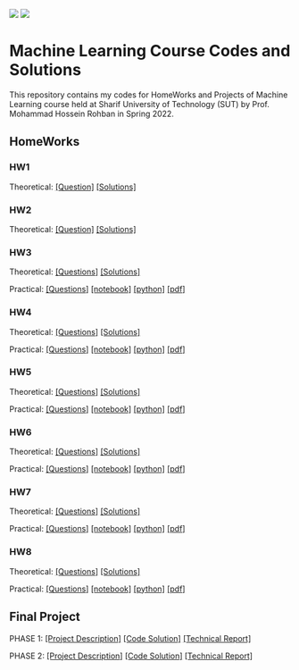 ![](https://img.shields.io/github/license/PouyaKhn/ML-Projects-HWs)
![](https://img.shields.io/github/repo-size/PouyaKhn/ML-Projects-HWs)

# Machine Learning Course Codes and Solutions
This repository contains my codes for HomeWorks and Projects of Machine Learning course held at Sharif University of Technology (SUT) by Prof. Mohammad Hossein Rohban in Spring 2022.
 
## HomeWorks

### HW1

Theoretical: [[Question]](HW1/HW1_Questions.pdf) [[Solutions]](HW1/HW1_Solutions.pdf) 

### HW2

Theoretical: [[Question]](HW2/HW2_Questions.pdf) [[Solutions]](HW2/HW2_Solutions.pdf) 

### HW3

Theoretical: [[Questions]](HW3/HW3_Questions.pdf) [[Solutions]](HW3/Theoretical/HW3_99210283.pdf)

Practical: [[Questions]](HW3/HW3_Questions.pdf) [[notebook]](HW3/Practical/HW3_Practical_Questions_Codes.ipynb) [[python]](HW3/Practical/HW3_Practical_Questions_Codes.py) [[pdf]](HW3/Practical/HW3_Practical_Questions_Codes.pdf)

### HW4

Theoretical: [[Questions]](HW4/HW4_Questions.pdf) [[Solutions]](HW4/Theoretical/HW4_99210283.pdf)

Practical: [[Questions]](HW4/HW4_Questions.pdf) [[notebook]](HW4/Practical/HW4_Practical_Questions_Codes.ipynb) [[python]](HW4/Practical/HW4_Practical_Questions_Codes.py) [[pdf]](HW4/Practical/HW4_Practical_Questions_Codes.pdf)

### HW5

Theoretical: [[Questions]](HW5/HW5_Questions.pdf) [[Solutions]](HW5/Theoretical/HW5_99210283.pdf)

Practical: [[Questions]](HW5/HW5_Questions.pdf) [[notebook]](HW5/Practical/Q5_Practical_Questions_Codes.ipynb) [[python]](HW5/Practical/Q5_Practical_Questions_Codes.py) [[pdf]](HW5/Practical/Q5_Practical_Questions_Codes.pdf)

### HW6

Theoretical: [[Questions]](HW6/HW6_Questions.pdf) [[Solutions]](HW6/Theoretical/HW6_99210283.pdf)

Practical: [[Questions]](HW6/HW6_Questions.pdf) [[notebook]](HW6/Practical/HW6_Practical_Questions_Codes.ipynb) [[python]](HW6/Practical/HW6_Practical_Questions_Codes.py) [[pdf]](HW6/Practical/HW6_Practical_Questions_Codes.pdf)

### HW7

Theoretical: [[Questions]](HW7/HW7_Questions.pdf) [[Solutions]](HW7/Theoretical/HW7_Theory_Solutions.pdf)

Practical: [[Questions]](HW7/HW7_Questions.pdf) [[notebook]](HW7/Practical/HW7_Practical_Questions_Codes.ipynb) [[python]](HW7/Practical/HW7_Practical_Questions_Codes.py) [[pdf]](HW7/Practical/HW7_Practical_Questions_Codes.pdf)

### HW8

Theoretical: [[Questions]](HW8/HW8_Questions.pdf) [[Solutions]](HW8/Theoretical/HW8_theory_99210283.pdf)

Practical: [[Questions]](HW8/HW8_Questions.pdf) [[notebook]](HW8/Practical/HW8_Practical_Questions_Codes.ipynb) [[python]](HW8/Practical/HW8_Practical_Questions_Codes.py) [[pdf]](HW8/Practical/HW8_Practical_Questions_Codes.pdf)

## Final Project

PHASE 1: [[Project Description]](Final_Project/phase1/Final_Project_Phase1_Description.pdf) [[Code Solution]](Final_Project/phase1/Solution/ML_phase1_code.ipynb) [[Technical Report]](Final_Project/phase1/Technical_Report/ML_phase1_report.pdf)

PHASE 2: [[Project Description]](Final_Project/phase2/Final_Project_Phase2_Description.pdf) [[Code Solution]](Final_Project/phase2/Solution/ML_phase2.ipynb) [[Technical Report]](Final_Project/phase2/Report/Report_ML_phase2.pdf)
